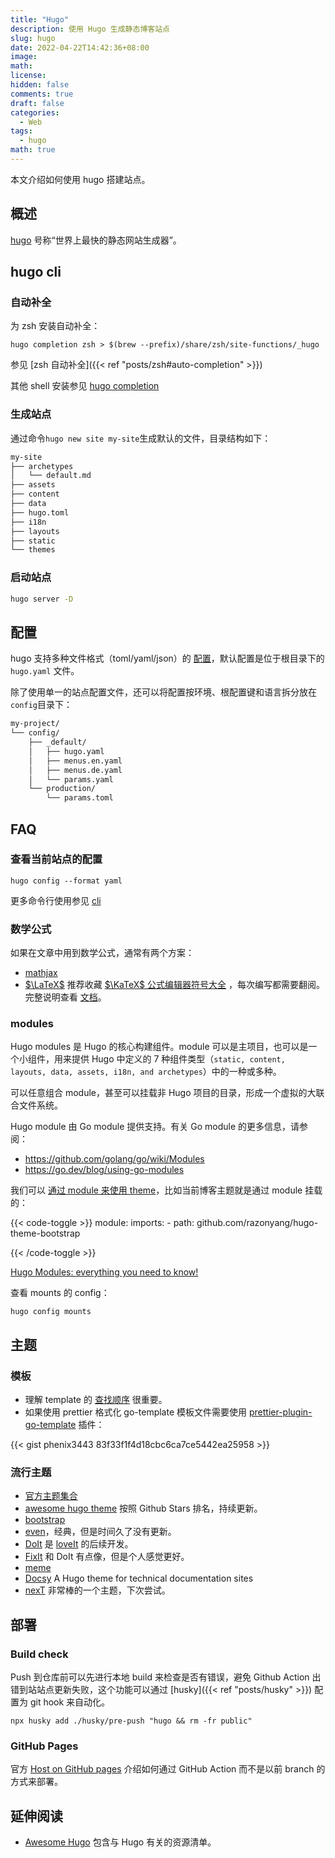 ```yaml
---
title: "Hugo"
description: 使用 Hugo 生成静态博客站点
slug: hugo
date: 2022-04-22T14:42:36+08:00
image:
math:
license:
hidden: false
comments: true
draft: false
categories:
  - Web
tags:
  - hugo
math: true
---
```


本文介绍如何使用 hugo 搭建站点。

<!--more-->

## 概述

[hugo](https://gohugo.io/) 号称“世界上最快的静态网站生成器”。

## hugo cli

### 自动补全

为 zsh 安装自动补全：

```shell
hugo completion zsh > $(brew --prefix)/share/zsh/site-functions/_hugo
```

参见 [zsh 自动补全]({{< ref "posts/zsh#auto-completion" >}})

其他 shell 安装参见 [hugo completion](https://gohugo.io/commands/hugo_completion/)

### 生成站点

通过命令`hugo new site my-site`生成默认的文件，目录结构如下：

```bash
my-site
├── archetypes
│   └── default.md
├── assets
├── content
├── data
├── hugo.toml
├── i18n
├── layouts
├── static
└── themes
```

### 启动站点

```bash
hugo server -D
```

## 配置

hugo 支持多种文件格式（toml/yaml/json）的 [配置](https://gohugo.io/getting-started/configuration/)，默认配置是位于根目录下的 `hugo.yaml` 文件。

除了使用单一的站点配置文件，还可以将配置按环境、根配置键和语言拆分放在`config`目录下：

```bash
my-project/
└── config/
    ├── _default/
    │   ├── hugo.yaml
    │   ├── menus.en.yaml
    │   ├── menus.de.yaml
    │   └── params.yaml
    └── production/
        └── params.toml
```

## FAQ

### 查看当前站点的配置

```shell
hugo config --format yaml
```

更多命令行使用参见 [cli](https://gohugo.io/commands/)

### 数学公式

如果在文章中用到数学公式，通常有两个方案：

+ [mathjax](https://www.gohugo.org/doc/tutorials/mathjax/)
+ [$\LaTeX$](https://333rd.net/posts/tech/hugo%E6%B7%BB%E5%8A%A0mathjax%E6%95%B0%E5%AD%A6%E5%85%AC%E5%BC%8F%E6%94%AF%E6%8C%81/) 推荐收藏 [$\KaTeX$ 公式编辑器符号大全](https://blog.csdn.net/YuYunTan/article/details/83617781) ，每次编写都需要翻阅。完整说明查看 [文档](https://katex.org/docs/supported.html)。

### modules

Hugo modules 是 Hugo 的核心构建组件。module 可以是主项目，也可以是一个小组件，用来提供 Hugo 中定义的 7 种组件类型（`static, content, layouts, data, assets, i18n, and archetypes`）中的一种或多种。

可以任意组合 module，甚至可以挂载非 Hugo 项目的目录，形成一个虚拟的大联合文件系统。

Hugo module 由 Go module 提供支持。有关 Go module 的更多信息，请参阅：

+ <https://github.com/golang/go/wiki/Modules>
+ <https://go.dev/blog/using-go-modules>

我们可以 [通过 module 来使用 theme](https://gohugo.io/hugo-modules/use-modules/#use-a-module-for-a-theme)，比如当前博客主题就是通过 module 挂载的：

{{< code-toggle >}}
module:
  imports:
    - path: github.com/razonyang/hugo-theme-bootstrap

{{< /code-toggle >}}

[Hugo Modules: everything you need to know!](https://www.thenewdynamic.com/article/hugo-modules-everything-from-imports-to-create/)

查看 mounts 的 config：

```shell
hugo config mounts
```

## 主题

### 模板

+ 理解 template 的 [查找顺序](https://gohugo.io/templates/lookup-order/) 很重要。
+ 如果使用 prettier 格式化 go-template 模板文件需要使用 [prettier-plugin-go-template](https://github.com/NiklasPor/prettier-plugin-go-template) 插件：

{{< gist phenix3443 83f33f1f4d18cbc6ca7ce5442ea25958 >}}

### 流行主题

+ [官方主题集合](https://themes.gohugo.io/)
+ [awesome hugo theme](https://github.com/QIN2DIM/awesome-hugo-themes) 按照 Github Stars 排名，持续更新。
+ [bootstrap](https://github.com/razonyang/hugo-theme-bootstrap)
+ [even](https://github.com/olOwOlo/hugo-theme-even)，经典，但是时间久了没有更新。
+ [DoIt](https://github.com/HEIGE-PCloud/DoIt) 是 [loveIt](https://github.com/dillonzq/LoveIt) 的后续开发。
+ [FixIt](https://github.com/hugo-fixit/FixIt) 和 DoIt 有点像，但是个人感觉更好。
+ [meme](https://github.com/reuixiy/hugo-theme-meme)
+ [Docsy](https://themes.gohugo.io/themes/docsy/) A Hugo theme for technical documentation sites
+ [nexT](https://github.com/hugo-next/hugo-theme-next) 非常棒的一个主题，下次尝试。

## 部署

### Build check

Push 到仓库前可以先进行本地 build 来检查是否有错误，避免 Github Action 出错到站站点更新失败，这个功能可以通过 [husky]({{< ref "posts/husky" >}}) 配置为 git hook 来自动化。

```shell
npx husky add ./husky/pre-push "hugo && rm -fr public"
```

### GitHub Pages

官方 [Host on GitHub pages](https://gohugo.io/hosting-and-deployment/hosting-on-github/) 介绍如何通过 GitHub Action 而不是以前 branch 的方式来部署。

## 延伸阅读

+ [Awesome Hugo](https://github.com/theNewDynamic/awesome-hugo) 包含与 Hugo 有关的资源清单。
